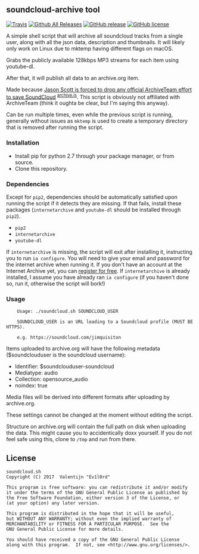 ## soundcloud-archive tool

[![Travis](https://img.shields.io/travis/ev1l0rd/soundcloud-archive.svg)](https://travis-ci.org/ev1l0rd/soundcloud-archive) [![Github All Releases](https://img.shields.io/github/downloads/ev1l0rd/soundcloud-archive/total.svg)](https://github.com/ev1l0rd/soundcloud-archive/releases) [![GitHub release](https://img.shields.io/github/release/ev1l0rd/soundcloud-archive.svg)](https://github.com/ev1l0rd/soundcloud-archive/releases) [![GitHub license](https://img.shields.io/badge/license-GPLv3.0-blue.svg)](https://raw.githubusercontent.com/ev1l0rd/soundcloud-archive/master/LICENSE)

A simple shell script that will archive all soundcloud tracks from a single user, along with all the json data, description and thumbnails. It will likely only work on Linux due to mktemp having different flags on macOS.

Grabs the publicly available 128kbps MP3 streams for each item using youtube-dl.

After that, it will publish all data to an archive.org item.

Made because [Jason Scott is forced to drop any official ArchiveTeam effort to save SoundCloud](https://twitter.com/textfiles/status/888093838107189249) <sup>[archive.is](http://archive.is/KrO14)</sup>. This script is obviously not affiliated with ArchiveTeam (think it oughta be clear, but I'm saying this anyway).

Can be run multiple times, even while the previous script is running, generally without issues as `mktemp` is used to create a temporary directory that is removed after running the script.

### Installation

- Install pip for python 2.7 through your package manager, or from source.
- Clone this repository.

### Dependencies

Except for `pip2`, dependencies should be automatically satisfied upon running the script if it detects they are missing. If that fails, install these packages (`internetarchive` and `youtube-dl` should be installed through `pip2`).

- `pip2`
- `internetarchive`
- `youtube-dl`

If `internetarchive` is missing, the script will exit after installing it, instructing you to run `ia configure`. You will need to give your email and password for the internet archive when running it. If you don't have an account at the Internet Archive yet, you can [register for free](https://archive.org/account/login.createaccount.php). If `internetarchive` is already installed, I assume you have already ran `ia configure` (if you haven't done so, run it, otherwise the script will bork!)

### Usage

        Usage: ./soundcloud.sh SOUNDCLOUD_USER
 
        SOUNDCLOUD_USER is an URL leading to a Soundcloud profile (MUST BE HTTPS).
        
        e.g. https://soundcloud.com/jimquisiton

Items uploaded to archive.org will have the following metadata ($soundclouduser is the soundcloud username):

- Identifier: $soundclouduser-soundcloud
- Mediatype: audio
- Collection: opensource_audio
- noindex: true

Media files will be derived into different formats after uploading by archive.org.

These settings cannot be changed at the moment without editing the script.

Structure on archive.org will contain the full path on disk when uploading the data. This might cause you to accidentically doxx yourself. If you do not feel safe using this, clone to `/tmp` and run from there.

## License

    soundcloud.sh
    Copyright (C) 2017  Valentijn "Ev1l0rd"

    This program is free software: you can redistribute it and/or modify
    it under the terms of the GNU General Public License as published by
    the Free Software Foundation, either version 3 of the License, or
    (at your option) any later version.

    This program is distributed in the hope that it will be useful,
    but WITHOUT ANY WARRANTY; without even the implied warranty of
    MERCHANTABILITY or FITNESS FOR A PARTICULAR PURPOSE.  See the
    GNU General Public License for more details.

    You should have received a copy of the GNU General Public License
    along with this program.  If not, see <http://www.gnu.org/licenses/>.

